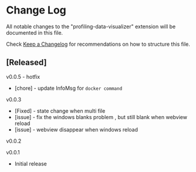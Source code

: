 # Change Log

All notable changes to the "profiling-data-visualizer" extension will be documented in this file.

Check [Keep a Changelog](http://keepachangelog.com/) for recommendations on how to structure this file.

## [Released]
v0.0.5 - hotfix
 - [chore] - update InfoMsg for `docker command`

v0.0.3
 - [Fixed] - state change when multi file
 - [issue] - fix the windows blanks problem , but still blank when webview reload 
 - [issue] - webview disappear when windows reload

v0.0.2

v0.0.1
- Initial release